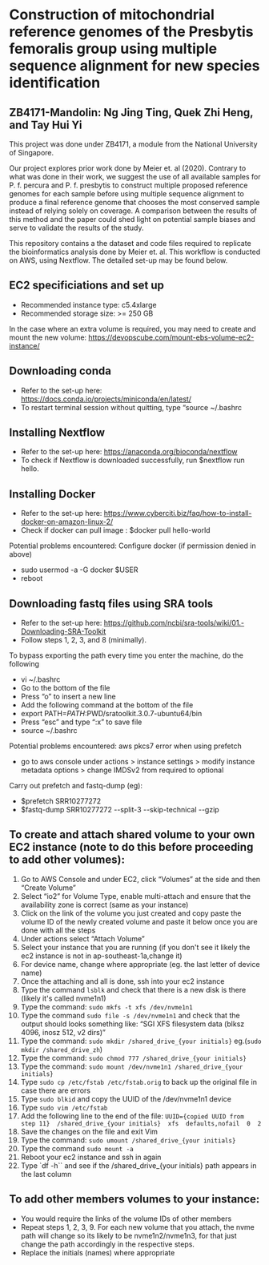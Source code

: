 # Construction of mitochondrial reference genomes of the Presbytis femoralis group using multiple sequence alignment for new species identification
## ZB4171-Mandolin: Ng Jing Ting, Quek Zhi Heng, and Tay Hui Yi

This project was done under ZB4171, a module from the National University of Singapore. 

Our project explores prior work done by Meier et. al (2020). Contrary to what was done in their work, we suggest the use of all available samples for P. f. percura and P. f. presbytis to construct multiple proposed reference genomes for each sample before using multiple sequence alignment to produce a final reference genome that chooses the most conserved sample instead of relying solely on coverage. A comparison between the results of this method and the paper could shed light on potential sample biases and serve to validate the results of the study.

This repository contains a the dataset and code files required to replicate the bioinformatics analysis done by Meier et. al. This workflow is conducted on AWS, using Nextflow. The detailed set-up may be found below. 

## EC2 specificiations and set up
- Recommended instance type: c5.4xlarge
- Recommended storage size: >= 250 GB
  
In the case where an extra volume is required, you may need to create and mount the new volume: https://devopscube.com/mount-ebs-volume-ec2-instance/

## Downloading conda
- Refer to the set-up here: https://docs.conda.io/projects/miniconda/en/latest/
- To restart terminal session without quitting, type “source ~/.bashrc

## Installing Nextflow
- Refer to the set-up here: https://anaconda.org/bioconda/nextflow
- To check if Nextflow is downloaded successfully, run $nextflow run hello.

## Installing Docker
- Refer to the set-up here: https://www.cyberciti.biz/faq/how-to-install-docker-on-amazon-linux-2/
- Check if docker can pull image : $docker pull hello-world
  
Potential problems encountered: Configure docker (if permission denied in above)
- sudo usermod -a -G docker $USER
- reboot

## Downloading fastq files using SRA tools
- Refer to the set-up here: https://github.com/ncbi/sra-tools/wiki/01.-Downloading-SRA-Toolkit
- Follow steps 1, 2, 3, and 8 (minimally).
  
To bypass exporting the path every time you enter the machine, do the following 
- vi ~/.bashrc
- Go to the bottom of the file 
- Press “o” to insert a new line
- Add the following command at the bottom of the file 
- export PATH=$PATH:$PWD/sratoolkit.3.0.7-ubuntu64/bin
- Press “esc” and type “:x” to save file
- source ~/.bashrc

Potential problems encountered: aws pkcs7 error when using prefetch
- go to aws console under actions > instance settings > modify instance metadata options > change IMDSv2 from required to optional

Carry out prefetch and fastq-dump (eg):
- $prefetch SRR10277272
- $fastq-dump SRR10277272 --split-3 --skip-technical --gzip

## To create and attach shared volume to your own EC2 instance (note to do this before proceeding to add other volumes):
1. Go to AWS Console and under EC2, click “Volumes” at the side and then “Create Volume”
2. Select “io2” for Volume Type, enable multi-attach and ensure that the availability zone is correct (same as your instance)
3. Click on the link of the volume you just created and copy paste the volume ID of the newly created volume and paste it below once you are done with all the steps
4. Under actions select “Attach Volume”
5. Select your instance that you are running (if you don't see it likely the ec2 instance is not in ap-southeast-1a,change it)
6. For device name, change where appropriate (eg. the last letter of device name) 
7. Once the attaching and all is done, ssh into your ec2 instance
8. Type the command `lsblk` and check that there is a new disk is there (likely it's called nvme1n1)
9. Type the command: ```sudo mkfs -t xfs /dev/nvme1n1```
10. Type the command `sudo file -s /dev/nvme1n1` and check that the output should looks something like:  “SGI XFS filesystem data (blksz 4096, inosz 512, v2 dirs)”
11. Type the command: ```sudo mkdir /shared_drive_{your initials}``` eg.(`sudo mkdir /shared_drive_zh`)
12. Type the command: ```sudo chmod 777 /shared_drive_{your initials}```
13. Type the command: ```sudo mount /dev/nvme1n1 /shared_drive_{your initials}```
14. Type `sudo cp /etc/fstab /etc/fstab.orig` to back up the original file in case there are errors
15. Type `sudo blkid` and copy the UUID of the /dev/nvme1n1 device 
16. Type `sudo vim /etc/fstab`
17. Add the following line to the end of the file: ```UUID={copied UUID from step 11}  /shared_drive_{your initials}  xfs  defaults,nofail  0  2```
18. Save the changes on the file and exit Vim
19. Type the command: `sudo umount /shared_drive_{your initials}`
20. Type the command `sudo mount -a`
21. Reboot your ec2 instance and ssh in again
22. Type `df -h`` and see if the /shared_drive_{your initials} path appears in the last column

## To add other members volumes to your instance:
- You would require the links of the volume IDs of other members
- Repeat steps 1, 2, 3, 9. For each new volume that you attach, the nvme path will change so its likely to be nvme1n2/nvme1n3, for that just change the path accordingly in the respective steps.
- Replace the initials (names) where appropriate

